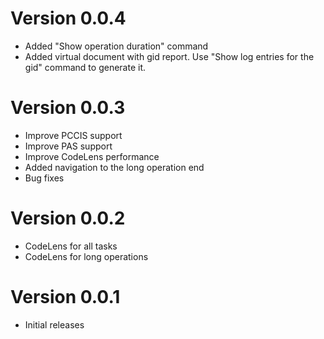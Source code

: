 # Version 0.0.4
- Added "Show operation duration" command
- Added virtual document with gid report. Use "Show log entries for the gid" command to generate it.

# Version 0.0.3
- Improve PCCIS support
- Improve PAS support
- Improve CodeLens performance
- Added navigation to the long operation end
- Bug fixes

# Version 0.0.2
- CodeLens for all tasks
- CodeLens for long operations

# Version 0.0.1
- Initial releases